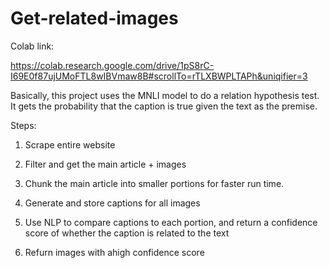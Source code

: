 # Get-related-images

Colab link: 

https://colab.research.google.com/drive/1pS8rC-I69E0f87ujUMoFTL8wIBVmaw8B#scrollTo=rTLXBWPLTAPh&uniqifier=3

Basically, this project uses the MNLI model to do a relation hypothesis test. It gets the probability that the caption is true given the text as the premise.

Steps:

1. Scrape entire website

2. Filter and get the main article + images
   
3. Chunk the main article into smaller portions for faster run time.

4. Generate and store captions for all images

5. Use NLP to compare captions to each portion, and return a confidence score of whether the caption is related to the text

6. Refurn images with ahigh confidence score
